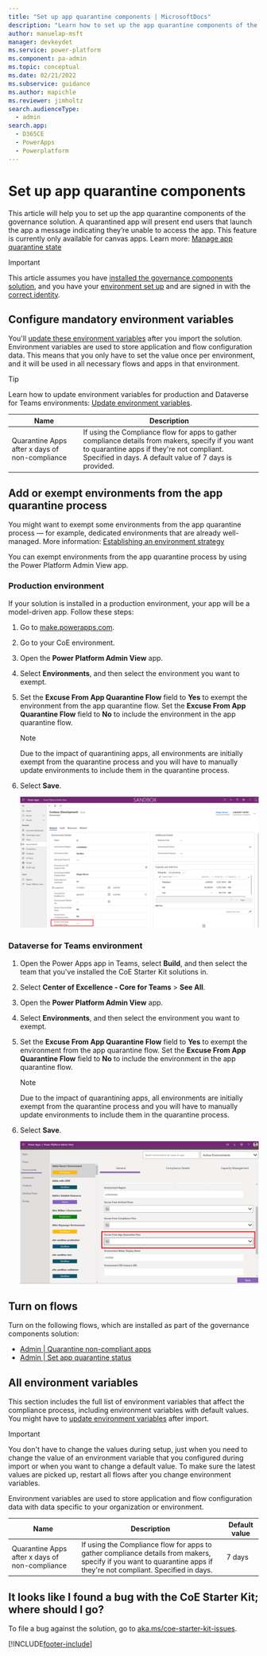 ```yaml
---
title: "Set up app quarantine components | MicrosoftDocs"
description: "Learn how to set up the app quarantine components of the CoE Starter Kit"
author: manuelap-msft
manager: devkeydet
ms.service: power-platform
ms.component: pa-admin
ms.topic: conceptual
ms.date: 02/21/2022
ms.subservice: guidance
ms.author: mapichle
ms.reviewer: jimholtz
search.audienceType: 
  - admin
search.app: 
  - D365CE
  - PowerApps
  - Powerplatform
---
```


# Set up app quarantine components

This article will help you to set up the app quarantine components of the governance solution. A quarantined app will present end users that launch the app a message indicating they’re unable to access the app. This feature is currently only available for canvas apps. Learn more: [Manage app quarantine state](/admin/admin-manage-apps#manage-app-quarantine-state-preview)

>[!IMPORTANT]
>This article assumes you have [installed the governance components solution](before-setup-gov.md), and you have your [environment set up](setup.md#create-your-environment) and are signed in with the [correct identity](setup.md#what-identity-should-i-install-the-coe-starter-kit-with).

## Configure mandatory environment variables

You'll [update these environment variables](faq.md#update-environment-variables) after you import the solution. Environment variables are used to store application and flow configuration data. This means that you only have to set the value once per environment, and it will be used in all necessary flows and apps in that environment.

>[!TIP]
>Learn how to update environment variables for production and Dataverse for Teams environments: [Update environment variables](faq.md#update-environment-variables).

| Name | Description |
|------|---------------|
| Quarantine Apps after x days of non-compliance | If using the Compliance flow for apps to gather compliance details from makers, specify if you want to quarantine apps if they're not compliant. Specified in days. A default value of 7 days is provided. |  

## Add or exempt environments from the app quarantine process

You might want to exempt some environments from the app quarantine process — for example, dedicated environments that are already well-managed. More information: [Establishing an environment strategy](/adoption/environment-strategy)

You can exempt environments from the app quarantine process by using the Power Platform Admin View app.  

### Production environment

If your solution is installed in a production environment, your app will be a model-driven app. Follow these steps:

1. Go to [make.powerapps.com](<https://make.powerapps.com>).
1. Go to your CoE environment.
1. Open the **Power Platform Admin View** app.
1. Select **Environments**, and then select the environment you want to exempt.
1. Set the **Excuse From App Quarantine Flow** field to **Yes** to exempt the environment from the app quarantine flow. Set the **Excuse From App Quarantine Flow** field to **No** to include the environment in the app quarantine flow.
    >[!NOTE]
    >Due to the impact of quarantining apps, all environments are initially exempt from the quarantine process and you will have to manually update environments to include them in the quarantine process.
1. Select **Save**.

   ![Exclude an environment from the app quarantine process in a production environment.](media/quarantine1.png "Exclude an environment from the app quarantine process in a production environment")

### Dataverse for Teams environment

1. Open the Power Apps app in Teams, select **Build**, and then select the team that you've installed the CoE Starter Kit solutions in.
1. Select **Center of Excellence - Core for Teams** > **See All**.
1. Open the **Power Platform Admin View** app.
1. Select **Environments**, and then select the environment you want to exempt.
1. Set the **Excuse From App Quarantine Flow** field to **Yes** to exempt the environment from the app quarantine flow. Set the **Excuse From App Quarantine Flow** field to **No** to include the environment in the app quarantine flow.
    >[!NOTE]
    >Due to the impact of quarantining apps, all environments are initially exempt from the quarantine process and you will have to manually update environments to include them in the quarantine process.
1. Select **Save**.

   ![Exclude an environment from the app quarantine process in Dataverse for Teams.](media/quarantine2.png "Exclude an environment from the app quarantine process in Dataverse for Teams")

## Turn on flows

Turn on the following flows, which are installed as part of the governance components solution:

- [Admin | Quarantine non-compliant apps](governance-components.md#admin--quarantine-non-compliant-apps)
- [Admin | Set app quarantine status](governance-components.md#admin--set-app-quarantine-status)

## All environment variables

This section includes the full list of environment variables that affect the compliance process, including environment variables with default values. You might have to [update environment variables](faq.md#update-environment-variables) after import.

>[!IMPORTANT]
> You don't have to change the values during setup, just when you need to change the value of an environment variable that you configured during import or when you want to change a default value. To make sure the latest values are picked up, restart all flows after you change environment variables.

Environment variables are used to store application and flow configuration data with data specific to your organization or environment.

| Name | Description | Default value |
|------|---------------|------|
| Quarantine Apps after x days of non-compliance | If using the Compliance flow for apps to gather compliance details from makers, specify if you want to quarantine apps if they're not compliant. Specified in days. | 7 days |

## It looks like I found a bug with the CoE Starter Kit; where should I go?

To file a bug against the solution, go to [aka.ms/coe-starter-kit-issues](https://aka.ms/coe-starter-kit-issues).

[!INCLUDE[footer-include](../../includes/footer-banner.md)]
